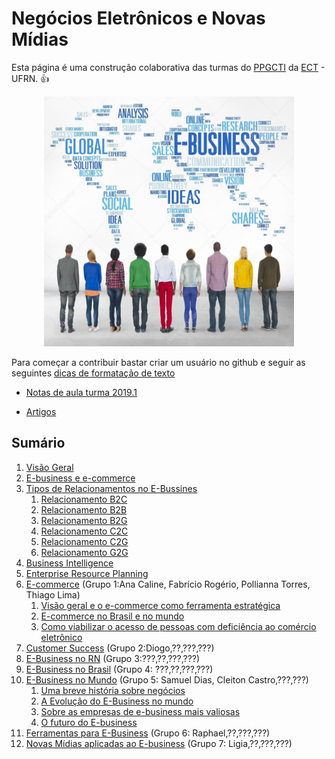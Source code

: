 # Negócios Eletrônicos e Novas Mídias

Esta página é uma construção colaborativa das turmas do [PPGCTI](http://www.posgraduacao.ufrn.br/ppgcti) da [ECT](http://www.ufrn.br) - UFRN. :+1:
<p align="center">
    <img src="imagens/ebusiness.jpg" width="400" height="400"/>
</p>

Para começar a contribuir bastar criar um usuário no github e seguir as seguintes [dicas de formatação de texto](https://guides.github.com/features/mastering-markdown/)

* [Notas de aula turma 2019.1](https://docs.google.com/presentation/d/1xQqUvFyEG-6cAQXxxaRPadqaLk0Or5JVpKzoZe0478Y/edit?usp=sharing)

* [Artigos](artigos/readme.md)

## Sumário

1. [Visão Geral](visaogeral.md)
1. [E-business e e-commerce](ebusinessecommerce.md)
1. [Tipos de Relacionamentos no E-Bussines](tiposrelacionamento.md)
   1. [Relacionamento B2C](b2c.md)
   1. [Relacionamento B2B](b2b.md)
   1. [Relacionamento B2G](b2g.md)
   1. [Relacionamento C2C](c2c.md)
   1. [Relacionamento C2G](c2g.md)
   1. [Relacionamento G2G](g2g.md)
1. [Business Intelligence](bi.md)
1. [Enterprise Resource Planning](erp.md)
1. [E-commerce](Ecommerce.md) (Grupo 1:Ana Caline, Fabrício Rogério, Pollianna Torres, Thiago Lima)
   1. [Visão geral e o e-commerce como ferramenta estratégica](ecommercevisaogeral.md)
   1. [E-commerce no Brasil e no mundo](ecommercenobrasilemundo.md)
   1. [Como viabilizar o acesso de pessoas com deficiência ao comércio eletrônico](pessoascomdeficienciaaocomercioeletronico.md)
1. [Customer Success](customersuccess.md) (Grupo 2:Diogo,??,???,???)
1. [E-Business no RN](ebusinessnoRN.md) (Grupo 3:???,??,???,???)
1. [E-Business no Brasil](ebusinessnobrasil.md) (Grupo 4: ???,??,???,???)
1. [E-Business no Mundo](ebusinessmundo.md) (Grupo 5: Samuel Dias, Cleiton Castro,???,???)
   1. [Uma breve história sobre negócios]()
   1. [A Evolução do E-Business no mundo]()
   1. [Sobre as empresas de e-business mais valiosas]()
   1. [O futuro do E-business]()
1. [Ferramentas para E-Business](ferramentasparaebusiness.md) (Grupo 6: Raphael,??,???,???)
1. [Novas Mídias aplicadas ao E-business](novasmidias.md) (Grupo 7: Ligia,??,???,???)
